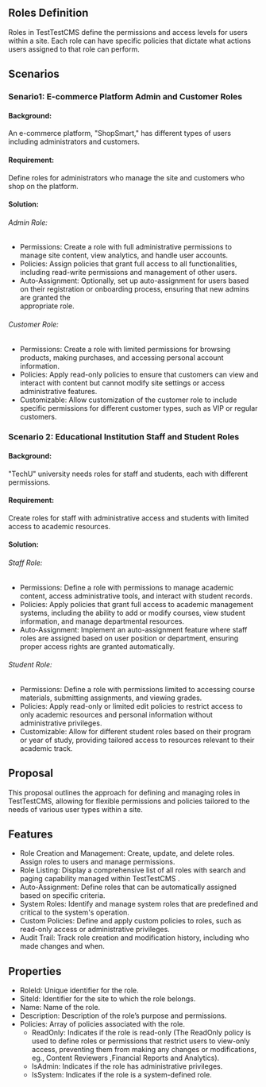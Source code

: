 ## Roles Definition
Roles in TestTestCMS define the permissions and access levels for users within a site. Each role can have specific policies that dictate what actions users assigned to that role can perform.

## Scenarios
### Senario1: E-commerce Platform Admin and Customer Roles
#### Background:
An e-commerce platform, "ShopSmart," has different types of users including administrators and customers.
#### Requirement: 
Define roles for administrators who manage the site and customers who shop on the platform.

#### Solution:
  ###### Admin Role:
  * Permissions: Create a role with full administrative permissions to manage site content, view analytics, and handle user accounts.
  * Policies: Assign policies that grant full access to all functionalities, including read-write permissions and management of other users.
  * Auto-Assignment: Optionally, set up auto-assignment for users based on their registration or onboarding process, ensuring that new admins are granted the   
  appropriate role.
  ###### Customer Role:
  * Permissions: Create a role with limited permissions for browsing products, making purchases, and accessing personal account information.
  * Policies: Apply read-only policies to ensure that customers can view and interact with content but cannot modify site settings or access administrative features.
  * Customizable: Allow customization of the customer role to include specific permissions for different customer types, such as VIP or regular customers.

### Scenario 2: Educational Institution Staff and Student Roles
#### Background: 
"TechU" university needs roles for staff and students, each with different permissions.
#### Requirement: 
Create roles for staff with administrative access and students with limited access to academic resources.

#### Solution:
  ###### Staff Role:
  * Permissions: Define a role with permissions to manage academic content, access administrative tools, and interact with student records.
  * Policies: Apply policies that grant full access to academic management systems, including the ability to add or modify courses, view student information, and 
    manage departmental resources.
  * Auto-Assignment: Implement an auto-assignment feature where staff roles are assigned based on user position or department, ensuring proper access rights are 
    granted automatically.
  ###### Student Role:
  * Permissions: Define a role with permissions limited to accessing course materials, submitting assignments, and viewing grades.
  * Policies: Apply read-only or limited edit policies to restrict access to only academic resources and personal information without administrative privileges.
  * Customizable: Allow for different student roles based on their program or year of study, providing tailored access to resources relevant to their academic track.

## Proposal
This proposal outlines the approach for defining and managing roles in TestTestCMS, allowing for flexible permissions and policies tailored to the needs of various user types within a site.

## Features
* Role Creation and Management: Create, update, and delete roles. Assign roles to users and manage permissions.
* Role Listing: Display a comprehensive list of all roles with search and paging capability managed within TestTestCMS .
* Auto-Assignment: Define roles that can be automatically assigned based on specific criteria.
* System Roles: Identify and manage system roles that are predefined and critical to the system's operation.
* Custom Policies: Define and apply custom policies to roles, such as read-only access or administrative privileges.
* Audit Trail: Track role creation and modification history, including who made changes and when.

## Properties
* RoleId: Unique identifier for the role.
* SiteId: Identifier for the site to which the role belongs.
* Name: Name of the role.
* Description: Description of the role’s purpose and permissions.
* Policies: Array of policies associated with the role.
  * ReadOnly: Indicates if the role is read-only (The ReadOnly policy is used to define roles or permissions that restrict users to view-only access, preventing them from making any changes or modifications, eg., Content Reviewers ,Financial Reports and Analytics).
  * IsAdmin: Indicates if the role has administrative privileges.
  * IsSystem: Indicates if the role is a system-defined role.
